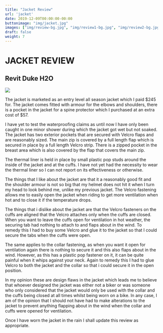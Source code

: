 ```yaml
---
title: "Jacket Review"
url: 'jacket'
date: 2019-12-09T00:00:00-00:00
buttonimage: "img/jacket.jpg"
images: ["img/review-bg.jpg", "img/review1-bg.jpg", "img/review2-bg.jpg"]
draft: false
weight: 7
---
```


# JACKET REVIEW

## Revit Duke H2O 

![](../img/jacket.jpg)

The jacket is marketed as an entry level all season jacket which I paid $245 for. The jacket comes fitted with armour for the elbows and shoulders, there is a pocket in the jacket for a spine protector which I purchased at an extra cost of $57.

I have yet to test the waterproofing claims as until now I have only been caught in one minor shower during which the jacket got wet but not soaked. The jacket has two exterior pockets that are secured with Velcro flaps and are reasonably sized. The main zip is covered by a full length flap which is secured in place by a full length Velcro strip. There is a zipped pocket in the breast area which is also covered by the flap that covers the main zip. 

The thermal liner is held in place by small plastic pop studs around the inside of the jacket and at the cuffs. I have not yet had the necessity to wear the thermal liner so I can not report on its effectiveness or otherwise.

The things that I like about the jacket are that it a reasonably good fit and the shoulder armour is not so big that my helmet does not hit it when I turn my head to look behind me, unlike my previous jacket. The Velcro fastening allows me to easily open the jacket when riding to get more ventilation when hot and to close it if the temperature drops. 

The things that i dislike about the jacket are that the Velcro fasteners on the cuffs are aligned that the Velcro attaches only when the cuffs are closed. When you want to leave the cuffs open for ventilation in hot weather, the securing tab had nothing to attach to and flaps about in the wind. To remedy this I had to buy some Velcro and glue it to the jacket so that I could secure the tabs when the cuffs were open. 

The same applies to the collar fastening, as when you want it open for ventilation again there is nothing to secure it and this also flaps about in the wind. However, as this has a plastic pop fastener on it, it can be quite painful when it whips against your neck. Again to remedy this I had to glue Velcro to both the jacket and the collar so that i could secure it in the open position.

In my opinion these are design flaws in the jacket which leads me to believe that whoever designed the jacket was either not a biker or was someone who only considered that the jacket would only be used with the collar and the cuffs being closed at all times whilst being worn on a bike. In any case, I am of the opinion that I should not have had to make alterations to the jacket to prevent anything flapping about in the wind when the collar and cuffs were opened for ventilation.

Once I have worn the jacket in the rain I shall update this review as appropriate.

